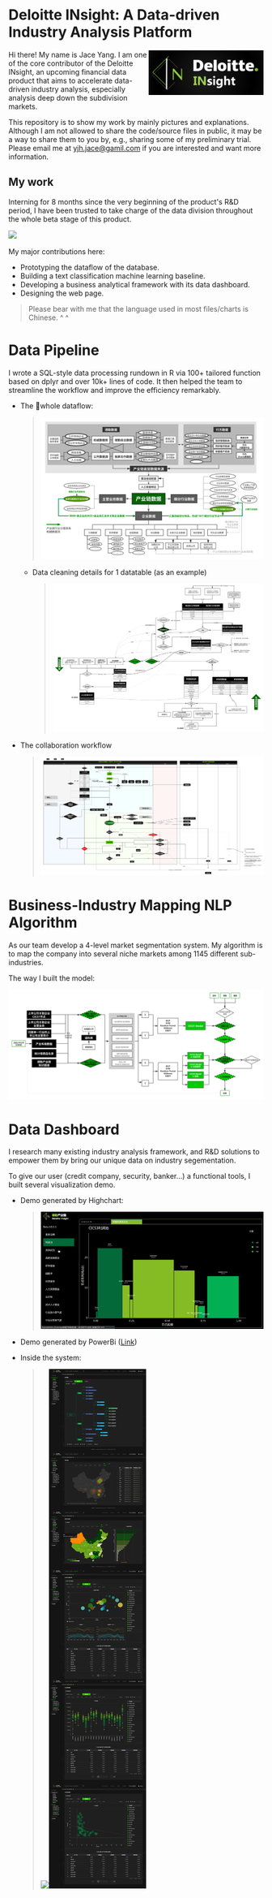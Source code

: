 # Deloitte INsight: A Data-driven Industry Analysis Platform

<img src="./images/Web-side System/logo.png" align="Right"
     alt="Size Limit logo by Anton Lovchikov" width="227.2" height="88">

Hi there! My name is Jace Yang. 
I am one of the core contributor of the Deloitte INsight, an upcoming financial data product that aims to accelerate data-driven industry analysis, especially analysis deep down the subdivision markets.

This repository is to show my work by mainly pictures and explanations. Although I am not allowed to share the code/source files in public, it may be a way to share them to you by, e.g., sharing some of my preliminary trial. Please email me at yjh.jace@gamil.com if you are interested and want more information.


## My work

Interning for 8 months since the very beginning of the product's R&D period, I have been trusted to take charge of the data division throughout the whole beta stage of this product.

![](./images/frontpage.png)

My major contributions here:
- Prototyping the dataflow of the database.
- Building a text classification machine learning baseline.
- Developing a business analytical framework with its data dashboard.
- Designing the web page.

> Please bear with me that the language used in most files/charts is Chinese. ^ ^

# Data Pipeline

I wrote a SQL-style data processing rundown in R via 100+ tailored function based on dplyr and over 10k+ lines of code. It then helped the team to streamline the workflow and improve the efficiency remarkably.

- The whole dataflow:
    > ![](./images/Data-Pipeline/Data_Structure.svg)
    
    - Data cleaning details for 1 datatable (as an example)
        > ![](./images/Data-Pipeline/Data_Pipeline_Holding_Company.svg)

- The collaboration workflow
    > ![](./images/Data-Pipeline/Teamwork_Structure.svg)


# Business-Industry Mapping NLP Algorithm

As our team develop a 4-level market segmentation system. My algorithm is to map the company into several niche markets among 1145 different sub-industries.

The way I built the model:


![](./images/Business-industry-Mapping/NLP_design.svg)


# Data Dashboard

I research many existing industry analysis framework, and R&D solutions to empower them by bring our unique data on industry segementation.

To give our user (credit company, security, banker...) a functional tools, I built several visualization demo.

- Demo generated by Highchart:  

    > ![](./images/Data-Dashboard/demo_highchart.gif)

- Demo generated by PowerBi ([Link](https://app.powerbi.com/view?r=eyJrIjoiYjUzZTRiZjUtNjkwNy00YjVlLWI2ZWMtODk3ZDZiZTg1ODExIiwidCI6Ijc2NWUxOWI5LWJjMmEtNGU1NC1iNzY5LWI2ZWY4ODQ2YWM5MyIsImMiOjEwfQ%3D%3D&pageName=ReportSectionbccd5e3282079695583d))


- Inside the system:

    > <img src="./images/Web-side System/Screenshot of system_1.png"><img src="./images/Web-side System/Screenshot of system_2.png">